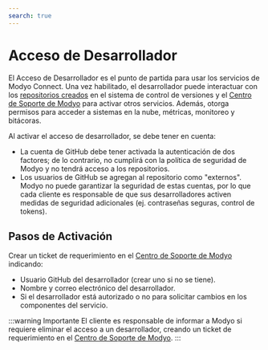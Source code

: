 ```yaml
---
search: true
---
```


# Acceso de Desarrollador

El Acceso de Desarrollador es el punto de partida para usar los servicios de Modyo Connect. Una vez habilitado, el desarrollador puede interactuar con los [repositorios creados](code-repository.html) en el sistema de control de versiones y el [Centro de Soporte de Modyo](https://support.modyo.com) para activar otros servicios. Además, otorga permisos para acceder a sistemas en la nube, métricas, monitoreo y bitácoras.

Al activar el acceso de desarrollador, se debe tener en cuenta:
- La cuenta de GitHub debe tener activada la autenticación de dos factores; de lo contrario, no cumplirá con la política de seguridad de Modyo y no tendrá acceso a los repositorios.
- Los usuarios de GitHub se agregan al repositorio como "externos". Modyo no puede garantizar la seguridad de estas cuentas, por lo que cada cliente es responsable de que sus desarrolladores activen medidas de seguridad adicionales (ej. contraseñas seguras, control de tokens).

## Pasos de Activación
Crear un ticket de requerimiento en el [Centro de Soporte de Modyo](https://support.modyo.com) indicando:
- Usuario GitHub del desarrollador (crear uno si no se tiene).
- Nombre y correo electrónico del desarrollador.
- Si el desarrollador está autorizado o no para solicitar cambios en los componentes del servicio.

:::warning Importante
El cliente es responsable de informar a Modyo si requiere eliminar el acceso a un desarrollador, creando un ticket de requerimiento en el [Centro de Soporte de Modyo](https://support.modyo.com).
:::